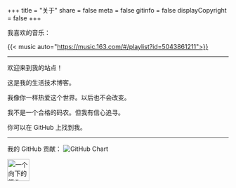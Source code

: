 +++
title = "关于" 
share = false
meta = false
gitinfo = false
displayCopyright = false
+++

我喜欢的音乐：

{{< music auto="https://music.163.com/#/playlist?id=5043861211">}}

---

欢迎来到我的站点！

这是我的生活技术博客。

我像你一样热爱这个世界。以后也不会改变。

我不是一个合格的码农。但我有信心追寻。

你可以在 GitHub 上找到我。

---

我的 GitHub 贡献：
![GitHub Chart](https://ghchart.rshah.org/Gaotianhe)

<img align="left" src="/images/about-arrow.png" width="50" height="50" alt="一个向下的箭头"><br><br>
